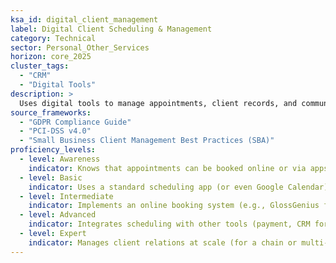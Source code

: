 ```yaml
---  
ksa_id: digital_client_management  
label: Digital Client Scheduling & Management  
category: Technical  
sector: Personal_Other_Services  
horizon: core_2025  
cluster_tags:
  - "CRM"
  - "Digital Tools"
description: >  
  Uses digital tools to manage appointments, client records, and communications in personal service businesses (salons, personal training, home repair, etc.); maintains an online booking system or calendar app, sends automated reminders, tracks client preferences and feedback in a simple CRM or database to enhance service quality.  
source_frameworks:
  - "GDPR Compliance Guide"
  - "PCI-DSS v4.0"
  - "Small Business Client Management Best Practices (SBA)"  
proficiency_levels:  
  - level: Awareness  
    indicator: Knows that appointments can be booked online or via apps; has basic experience with using a digital calendar or texting clients; captures basic info; sets reminder..  
  - level: Basic  
    indicator: Uses a standard scheduling app (or even Google Calendar) to set appointments; manually reminds clients via text or call; keeps basic notes on client preferences in a notebook or simple spreadsheet; processes card; issues receipt.
  - level: Intermediate  
    indicator: Implements an online booking system (e.g., GlossGenius for salons, MindBody for fitness); sets up automated reminders; keeps a detailed client list with contact info and notes; tags preferences; analyses spending; enables re-book links; follows up with clients for feedback or repeat business.  
  - level: Advanced  
    indicator: Integrates scheduling with other tools (payment, CRM for promotions); analyzes booking data to identify peak times or lulls; personalizes marketing (emails/texts on birthdays or tailored offers) using client data; syncs marketing emails; encrypts backups; audits permissions.  
  - level: Expert  
    indicator: Manages client relations at scale (for a chain or multi-site service business) using a professional CRM; optimizes scheduling to maximize utilization and customer satisfaction; mentors others in adopting digital client management practices; aligns with SBA recommended best practices for small service business management; builds API integrations; migrates data warehouse.  
---  
```

